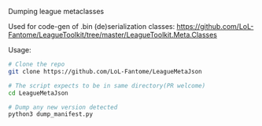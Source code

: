 Dumping league metaclasses

Used for code-gen of .bin (de)serialization classes: https://github.com/LoL-Fantome/LeagueToolkit/tree/master/LeagueToolkit.Meta.Classes

Usage:
```sh
# Clone the repo
git clone https://github.com/LoL-Fantome/LeagueMetaJson

# The script expects to be in same directory(PR welcome)
cd LeagueMetaJson

# Dump any new version detected
python3 dump_manifest.py
```
